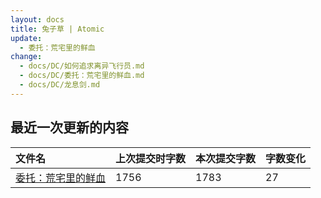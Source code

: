 ```yaml
---
layout: docs
title: 兔子草 | Atomic
update: 
  - 委托：荒宅里的鲜血
change:
  - docs/DC/如何追求离异飞行员.md
  - docs/DC/委托：荒宅里的鲜血.md
  - docs/DC/龙息剑.md
---
```


## 最近一次更新的内容

|文件名|上次提交时字数|本次提交字数|字数变化|
|:-|:-|:-|:-|
|[委托：荒宅里的鲜血](DC/委托：荒宅里的鲜血.md)|1756|1783|27|
